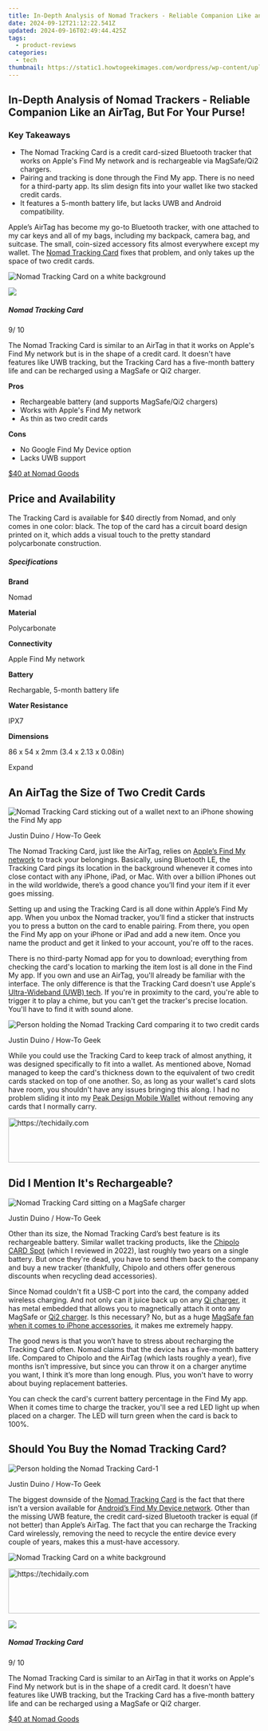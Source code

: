 ```yaml
---
title: In-Depth Analysis of Nomad Trackers - Reliable Companion Like an AirTag, But For Your Purse!
date: 2024-09-12T21:12:22.541Z
updated: 2024-09-16T02:49:44.425Z
tags:
  - product-reviews
categories:
  - tech
thumbnail: https://static1.howtogeekimages.com/wordpress/wp-content/uploads/wm/2024/05/person-holding-the-nomad-tracking-card-with-the-instruction-sticker.jpg
---
```


## In-Depth Analysis of Nomad Trackers - Reliable Companion Like an AirTag, But For Your Purse!

### Key Takeaways

* The Nomad Tracking Card is a credit card-sized Bluetooth tracker that works on Apple's Find My network and is rechargeable via MagSafe/Qi2 chargers.
* Pairing and tracking is done through the Find My app. There is no need for a third-party app. Its slim design fits into your wallet like two stacked credit cards.
* It features a 5-month battery life, but lacks UWB and Android compatibility.

 Apple’s AirTag has become my go-to Bluetooth tracker, with one attached to my car keys and all of my bags, including my backpack, camera bag, and suitcase. The small, coin-sized accessory fits almost everywhere except my wallet. The [Nomad Tracking Card](https://shop-links.co/link/?exclusive=1&publisher_slug=itechdaily19598&url=https%3A%2F%2Fwww.anrdoezrs.net%2Flinks%2F3607085%2Ftype%2Fdlg%2Fsid%2FUUhtgUeUpU2003318%2Fhttps%3A%2F%2Fnomadgoods.com%2Fproducts%2Ftracking-card) fixes that problem, and only takes up the space of two credit cards.

![Nomad Tracking Card on a white background](https://static1.howtogeekimages.com/wordpress/wp-content/uploads/2024/05/856500012971_a.jpg) 

![](https://static1.howtogeekimages.com/wordpresshttps://static0.howtogeekimages.com/wordpress/wp-content/uploads/2024/04/how-to-geek-editor-s-choice-badge.png) 

#####  Nomad Tracking Card

9/ 10 

The Nomad Tracking Card is similar to an AirTag in that it works on Apple's Find My network but is in the shape of a credit card. It doesn't have features like UWB tracking, but the Tracking Card has a five-month battery life and can be recharged using a MagSafe or Qi2 charger.

**Pros** 
* Rechargeable battery (and supports MagSafe/Qi2 chargers)
* Works with Apple's Find My network
* As thin as two credit cards

**Cons** 
* No Google Find My Device option
* Lacks UWB support

[$40 at Nomad Goods](https://shop-links.co/link/?exclusive=1&publisher_slug=itechdaily19598&url=https%3A%2F%2Fwww.anrdoezrs.net%2Flinks%2F3607085%2Ftype%2Fdlg%2Fsid%2FUUhtgUeUpU2003318%2Fhttps%3A%2F%2Fnomadgoods.com%2Fproducts%2Ftracking-card) 

##  Price and Availability

 The Tracking Card is available for $40 directly from Nomad, and only comes in one color: black. The top of the card has a circuit board design printed on it, which adds a visual touch to the pretty standard polycarbonate construction.

#####  Specifications

**Brand** 

 Nomad 

**Material** 

 Polycarbonate 

**Connectivity** 

 Apple Find My network 

**Battery** 

 Rechargable, 5-month battery life 

**Water Resistance** 

 IPX7 

**Dimensions** 

 86 x 54 x 2mm (3.4 x 2.13 x 0.08in) 

Expand 

##  An AirTag the Size of Two Credit Cards

![Nomad Tracking Card sticking out of a wallet next to an iPhone showing the Find My app](https://static1.howtogeekimages.com/wordpress/wp-content/uploads/wm/2024/05/nomad-tracking-card-sticking-out-of-a-wallet-next-to-an-iphone-showing-the-find-my-app.jpg) 

Justin Duino / How-To Geek

 The Nomad Tracking Card, just like the AirTag, relies on [Apple’s Find My network](https://youtube-lab.techidaily.com/24-the-creators-guide-to-the-top-9-affordable-video-editing-apps/) to track your belongings. Basically, using Bluetooth LE, the Tracking Card pings its location in the background whenever it comes into close contact with any iPhone, iPad, or Mac. With over a billion iPhones out in the wild worldwide, there’s a good chance you’ll find your item if it ever goes missing.

 Setting up and using the Tracking Card is all done within Apple’s Find My app. When you unbox the Nomad tracker, you’ll find a sticker that instructs you to press a button on the card to enable pairing. From there, you open the Find My app on your iPhone or iPad and add a new item. Once you name the product and get it linked to your account, you're off to the races.

 There is no third-party Nomad app for you to download; everything from checking the card's location to marking the item lost is all done in the Find My app. If you own and use an AirTag, you'll already be familiar with the interface. The only difference is that the Tracking Card doesn't use Apple's [Ultra-Wideband (UWB) tech](https://easy-unlock-android.techidaily.com/in-2024-a-perfect-guide-to-remove-or-disable-google-smart-lock-on-realme-c67-4g-by-drfone-android/). If you're in proximity to the card, you're able to trigger it to play a chime, but you can't get the tracker's precise location. You'll have to find it with sound alone.

![Person holding the Nomad Tracking Card  comparing it to two credit cards](https://static1.howtogeekimages.com/wordpress/wp-content/uploads/wm/2024/05/person-holding-the-nomad-tracking-card-comparing-it-to-two-credit-cards.jpg) 

Justin Duino / How-To Geek

 While you could use the Tracking Card to keep track of almost anything, it was designed specifically to fit into a wallet. As mentioned above, Nomad managed to keep the card's thickness down to the equivalent of two credit cards stacked on top of one another. So, as long as your wallet's card slots have room, you shouldn't have any issues bringing this along. I had no problem sliding it into my [Peak Design Mobile Wallet](https://amazon.com/dp/B0CG2PZ7Z2?tag=hotoge-20&ascsubtag=UUhtgUeUpU2003318&asc%5Frefurl=https%3A%2F%2Fwww.howtogeek.com%2Fnomad-tracking-card-review%2F&asc%5Fcampaign=Authority) without removing any cards that I normally carry.

<!-- affiliate ads begin -->
<a href="https://ephamedtechinc.pxf.io/c/5597632/2136623/26400" target="_top" id="2136623">
  <img src="//a.impactradius-go.com/display-ad/26400-2136623" border="0" alt="https://techidaily.com" width="728" height="90"/>
</a>
<img height="0" width="0" src="https://ephamedtechinc.pxf.io/i/5597632/2136623/26400" style="position:absolute;visibility:hidden;" border="0" />
<!-- affiliate ads end -->

##  Did I Mention It's Rechargeable?

![Nomad Tracking Card sitting on a MagSafe charger](https://static1.howtogeekimages.com/wordpress/wp-content/uploads/wm/2024/05/nomad-tracking-card-sitting-on-a-magsafe-charger.jpg) 

Justin Duino / How-To Geek

 Other than its size, the Nomad Tracking Card’s best feature is its rechargeable battery. Similar wallet tracking products, like the [Chipolo CARD Spot](https://apple-account.techidaily.com/in-2024-how-to-fix-locked-apple-id-on-iphone-15-by-drfone-ios/) (which I reviewed in 2022), last roughly two years on a single battery. But once they're dead, you have to send them back to the company and buy a new tracker (thankfully, Chipolo and others offer generous discounts when recycling dead accessories).

 Since Nomad couldn't fit a USB-C port into the card, the company added wireless charging. And not only can it juice back up on any [Qi charger](https://smart-video-creator.techidaily.com/updated-2024-approved-mac-users-download-vllo-and-find-alternative-solutions/), it has metal embedded that allows you to magnetically attach it onto any MagSafe or [Qi2 charger](https://youtube-zero.techidaily.com/ed-fake-following-fiasco-avoiding-illusory-supporters-in-social-media-space/). Is this necessary? No, but as a huge [MagSafe fan when it comes to iPhone accessories](https://techno-recovery.techidaily.com/mastering-regional-adjustments-how-to-update-regions-on-your-iphone/), it makes me extremely happy.

 The good news is that you won’t have to stress about recharging the Tracking Card often. Nomad claims that the device has a five-month battery life. Compared to Chipolo and the AirTag (which lasts roughly a year), five months isn’t impressive, but since you can throw it on a charger anytime you want, I think it’s more than long enough. Plus, you won't have to worry about buying replacement batteries.

 You can check the card's current battery percentage in the Find My app. When it comes time to charge the tracker, you'll see a red LED light up when placed on a charger. The LED will turn green when the card is back to 100%.

##  Should You Buy the Nomad Tracking Card?

![Person holding the Nomad Tracking Card-1](https://static1.howtogeekimages.com/wordpress/wp-content/uploads/wm/2024/05/person-holding-the-nomad-tracking-card-1.jpg) 

Justin Duino / How-To Geek

 The biggest downside of the [Nomad Tracking Card](https://shop-links.co/link/?exclusive=1&publisher_slug=itechdaily19598&url=https%3A%2F%2Fwww.anrdoezrs.net%2Flinks%2F3607085%2Ftype%2Fdlg%2Fsid%2FUUhtgUeUpU2003318%2Fhttps%3A%2F%2Fnomadgoods.com%2Fproducts%2Ftracking-card) is the fact that there isn’t a version available for [Android’s Find My Device network](https://android-unlock.techidaily.com/in-2024-universal-unlock-pattern-for-gionee-by-drfone-android/). Other than the missing UWB feature, the credit card-sized Bluetooth tracker is equal (if not better) than Apple’s AirTag. The fact that you can recharge the Tracking Card wirelessly, removing the need to recycle the entire device every couple of years, makes this a must-have accessory.

![Nomad Tracking Card on a white background](https://static1.howtogeekimages.com/wordpress/wp-content/uploads/2024/05/856500012971_a.jpg) 

<!-- affiliate ads begin -->
<a href="https://ephamedtechinc.pxf.io/c/5597632/2137209/26400" target="_top" id="2137209">
  <img src="//a.impactradius-go.com/display-ad/26400-2137209" border="0" alt="https://techidaily.com" width="728" height="90"/>
</a>
<img height="0" width="0" src="https://ephamedtechinc.pxf.io/i/5597632/2137209/26400" style="position:absolute;visibility:hidden;" border="0" />
<!-- affiliate ads end -->

![](https://static1.howtogeekimages.com/wordpresshttps://static0.howtogeekimages.com/wordpress/wp-content/uploads/2024/04/how-to-geek-editor-s-choice-badge.png) 

#####  Nomad Tracking Card

9/ 10 

The Nomad Tracking Card is similar to an AirTag in that it works on Apple's Find My network but is in the shape of a credit card. It doesn't have features like UWB tracking, but the Tracking Card has a five-month battery life and can be recharged using a MagSafe or Qi2 charger.

[$40 at Nomad Goods](https://shop-links.co/link/?exclusive=1&publisher_slug=itechdaily19598&url=https%3A%2F%2Fwww.anrdoezrs.net%2Flinks%2F3607085%2Ftype%2Fdlg%2Fsid%2FUUhtgUeUpU2003318%2Fhttps%3A%2F%2Fnomadgoods.com%2Fproducts%2Ftracking-card)

<ins class="adsbygoogle"
     style="display:block"
     data-ad-format="autorelaxed"
     data-ad-client="ca-pub-7571918770474297"
     data-ad-slot="1223367746"></ins>

<ins class="adsbygoogle"
     style="display:block"
     data-ad-client="ca-pub-7571918770474297"
     data-ad-slot="8358498916"
     data-ad-format="auto"
     data-full-width-responsive="true"></ins>



